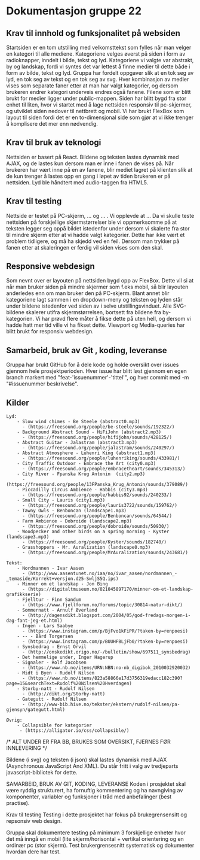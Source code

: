 # Dokumentasjon gruppe 22

  ## Krav til innhold og funksjonalitet på websiden
  Startsiden er en tom utstilling med velkomsttekst som fylles når man velger en kategori til alle mediene.
  Kategoriene velges øverst på siden i form av radioknapper, inndelt i bilde, tekst og lyd.
  Kategoriene vi valgte var abstrakt, by og landskap, fordi vi syntes det var lettest å finne medier til dette både i form av bilde, tekst og lyd.
  Gruppa har fordelt oppgaver slik at en tok seg av lyd, en tok seg av tekst og en tok seg av svg.
  Hver kombinasjon av medier vises som separate faner etter at man har valgt kategorier,
  og dersom brukeren endrer kategori underveis endres også fanene.
  Filene som er blitt brukt for medier ligger under public-mappen. Siden har blitt bygd fra stor enhet til liten,
  hvor vi startet med å lage nettsiden responsiv til pc-skjermer, og utviklet siden nedover til nettbrett og mobil.
  Vi har brukt FlexBox som layout til siden fordi det er en to-dimensjonal side som gjør at vi ikke trenger å komplisere det mer enn nødvendig.

  ## Krav til bruk av teknologi
  Nettsiden er basert på React. Bildene og teksten lastes dynamisk med AJAX,
  og de lastes kun dersom man er inne i fanen de vises på. Når brukeren har vært inne på en av fanene, blir mediet lagret
  på klienten slik at de kun trenger å lastes opp en gang i løpet av tiden brukeren er på nettsiden. Lyd ble håndtert med
  audio-taggen fra HTML5.

  ## Krav til testing
  Nettside er testet på PC-skjerm, ... og ... . Vi opplevde at ...
  Da vi skulle teste nettsiden på forskjellige skjermstørrelser ble vi oppmerksomme på at teksten legger seg oppå bildet
  istedenfor under dersom vi skalerte fra stor til mindre skjerm etter at vi hadde valgt kategorier.
  Dette har ikke vært et problem tidligere, og må ha skjedd ved en feil. Dersom man trykker på fanen etter at skaleringen
  er ferdig vil siden vises som den skal.


  ## Responsive webdesign
  Som nevnt over er layouten på nettsiden bygd opp av FlexBox. Dette vil si at når man bruker siden på mindre skjermer som
  f.eks mobil, så blir layouten anderledes enn om man bruker den på PC-skjerm. Blant annet blir kategoriene lagt sammen i
  en dropdown-meny og teksten og lyden står under bildene istedenfor ved siden av i selve utstillingsvinduet.
  Alle SVG-bildene skalerer utifra skjermstørrelsen, bortsett fra bildene fra by-kategorien. Vi har prøvd flere måter
  å fikse dette på uten hell, og dersom vi hadde hatt mer tid ville vi ha fikset dette. Viewport og Media-queries har
  blitt brukt for responsiv webdesign.

  ## Samarbeid, bruk av Git , koding, leveranse
  Gruppa har brukt GitHub for å dele kode og holde oversikt over issues gjennom hele prosjektperioden.
  Hver issue har blitt løst gjennom en egen branch markert med "feat-'issuenummer'-'tittel'", og hver commit
  med -m "#issuenummer beskrivelse".

  ## Kilder

    Lyd:
        - Slow wind chimes - Be Steele (abstract0.mp3)
          - (https://freesound.org/people/be-steele/sounds/192322/)
        - Background Abstract Sound - HiFiJohn (abstract2.mp3)
          - (https://freesound.org/people/hifijohn/sounds/428125/)
        - Abstract Guitar - Jalastram (abstract3.mp3)
          - (https://freesound.org/people/jalastram/sounds/240297/)
        - Abstract Atmosphere - Luhenri King (abstract1.mp3)
          - (https://freesound.org/people/luhenriking/sounds/433981/)
        - City Traffic Outdoor - Embrace the Art (city0.mp3)
          - (https://freesound.org/people/embracetheart/sounds/345313/)
        - City River - Fpanska Krug Antonin  (city2.mp3)
          - (https://freesound.org/people/13FPanska_Krug_Antonin/sounds/379089/)
        - Piccadilly Circus Ambience - Habbis (city3.mp3)
          - (https://freesound.org/people/habbis92/sounds/240233/)
        - Small City - Lauris (city1.mp3)
          - (https://freesound.org/people/lauris3722/sounds/159762/)
        - Tawny Owls - Benboncan (landscape1.mp3)
          - (https://freesound.org/people/Benboncan/sounds/64544/)
        - Farm Ambience - Dobroide (landscape2.mp3)
          - (https://freesound.org/people/dobroide/sounds/50930/)
        - Woodpecker and other birds on a spring morning - Kyster (landscape3.mp3)
          - (https://freesound.org/people/Kyster/sounds/182740/)
        - Grasshoppers - Mr. Auralization (landscape0.mp3)
          - (https://freesound.org/people/MrAuralization/sounds/243681/)
      
    Tekst:
        - Nordmannen - Ivar Aasen
          - (http://www.aasentunet.no/iaa/no/ivar_aasen/nordmannen_-_temaside/Korrekt+versjon.d25-SwljS5Q.ips)
        - Minner om et landskap - Jon Bing
          - (https://digitaltmuseum.no/021045897170/minner-om-et-landskap-grafikkserie)
        - Fjelltur - Finn Sandum
          - (https://www.fjellforum.no/forums/topic/30814-natur-dikt/)
        - Sommernatt - Arnulf Øverland
          - (http://dagensdikt.blogspot.com/2004/05/god-fredags-morgen-i-dag-fant-jeg-et.html)
        - Ingen - Lars Saabye
          - (https://www.instagram.com/p/BjFvo1kFiPR/?taken-by=renpoesi)
        - -- - Bård Torgersen
          - (https://www.instagram.com/p/BUUHFBLjFb0/?taken-by=renpoesi)
        - Synsbedrag - Ernst Orvil
          - (http://onskedikt.origo.no/-/bulletin/show/697511_synsbedrag)
        - Det hemmelige under, Inger Hagerup
        - Signaler - Rolf Jacobsen
          - (https://www.nb.no/items/URN:NBN:no-nb_digibok_2010032920032)
        - Midt i Byen - Rudolf Nilsen
          - (https://www.nb.no/items/823a58866e17d3756319edacc182c390?page=15&searchText=Rudolf%20Nilsen%20Hverdagen)
        - Storby-natt - Rudolf Nilsen
          - (http://dikt.org/Storby-natt)
        - Gategutt - Rudolf Nilsen
          - (http://www-bib.hive.no/tekster/ekstern/rudolf-nilsen/pa-gjensyn/gategutt.html)

    Øvrig:
        - Collapsible for kategorier
         - (https://alligator.io/css/collapsible/)





/* ALT UNDER ER FRA BB, BRUKES SOM OVERSIKT, FJERNES FØR INNLEVERING */

Bildene (i svg) og teksten (i json) skal lastes dynamisk med AJAX (Asynchronous JavaScript And XML). Du står fritt i valg av tredjeparts javascript-bibliotek for dette.

SAMARBEID, BRUK AV GIT, KODING, LEVERANSE
Koden i prosjektet skal være ryddig strukturert, ha fornuftig kommentering og ha navngiving av komponenter, variabler og funksjoner i tråd med anbefalinger (best practise).

Krav til testing
Testing i dette prosjektet har fokus på brukegrensensitt og repsonsiv web design. 

Gruppa skal dokumentere testing på minimum 3 forskjellige enheter hvor det må inngå en mobil (lite skjerm/horisontal + vertikal orientering og en ordinær pc (stor skjerm). 
Test brukergrensesnitt systematisk og dokumenter hvordan dere har test.